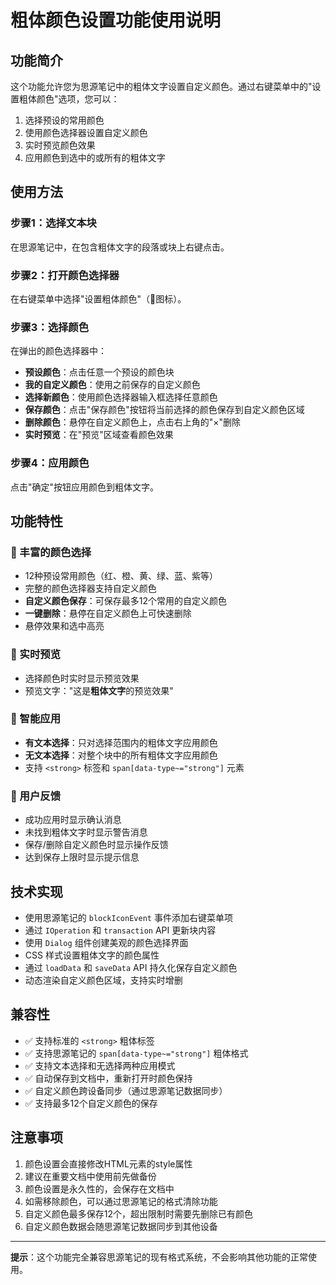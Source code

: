 # 粗体颜色设置功能使用说明

## 功能简介

这个功能允许您为思源笔记中的粗体文字设置自定义颜色。通过右键菜单中的"设置粗体颜色"选项，您可以：

1. 选择预设的常用颜色
2. 使用颜色选择器设置自定义颜色
3. 实时预览颜色效果
4. 应用颜色到选中的或所有的粗体文字

## 使用方法

### 步骤1：选择文本块
在思源笔记中，在包含粗体文字的段落或块上右键点击。

### 步骤2：打开颜色选择器
在右键菜单中选择"设置粗体颜色"（🎨图标）。

### 步骤3：选择颜色
在弹出的颜色选择器中：
- **预设颜色**：点击任意一个预设的颜色块
- **我的自定义颜色**：使用之前保存的自定义颜色
- **选择新颜色**：使用颜色选择器输入框选择任意颜色
- **保存颜色**：点击"保存颜色"按钮将当前选择的颜色保存到自定义颜色区域
- **删除颜色**：悬停在自定义颜色上，点击右上角的"×"删除
- **实时预览**：在"预览"区域查看颜色效果

### 步骤4：应用颜色
点击"确定"按钮应用颜色到粗体文字。

## 功能特性

### 🎨 丰富的颜色选择
- 12种预设常用颜色（红、橙、黄、绿、蓝、紫等）
- 完整的颜色选择器支持自定义颜色
- **自定义颜色保存**：可保存最多12个常用的自定义颜色
- **一键删除**：悬停在自定义颜色上可快速删除
- 悬停效果和选中高亮

### 👀 实时预览
- 选择颜色时实时显示预览效果
- 预览文字："这是**粗体文字**的预览效果"

### 🎯 智能应用
- **有文本选择**：只对选择范围内的粗体文字应用颜色
- **无文本选择**：对整个块中的所有粗体文字应用颜色
- 支持 `<strong>` 标签和 `span[data-type~="strong"]` 元素

### 💬 用户反馈
- 成功应用时显示确认消息
- 未找到粗体文字时显示警告消息
- 保存/删除自定义颜色时显示操作反馈
- 达到保存上限时显示提示信息

## 技术实现

- 使用思源笔记的 `blockIconEvent` 事件添加右键菜单项
- 通过 `IOperation` 和 `transaction` API 更新块内容
- 使用 `Dialog` 组件创建美观的颜色选择界面
- CSS 样式设置粗体文字的颜色属性
- 通过 `loadData` 和 `saveData` API 持久化保存自定义颜色
- 动态渲染自定义颜色区域，支持实时增删

## 兼容性

- ✅ 支持标准的 `<strong>` 粗体标签
- ✅ 支持思源笔记的 `span[data-type~="strong"]` 粗体格式
- ✅ 支持文本选择和无选择两种应用模式
- ✅ 自动保存到文档中，重新打开时颜色保持
- ✅ 自定义颜色跨设备同步（通过思源笔记数据同步）
- ✅ 支持最多12个自定义颜色的保存

## 注意事项

1. 颜色设置会直接修改HTML元素的style属性
2. 建议在重要文档中使用前先做备份
3. 颜色设置是永久性的，会保存在文档中
4. 如需移除颜色，可以通过思源笔记的格式清除功能
5. 自定义颜色最多保存12个，超出限制时需要先删除已有颜色
6. 自定义颜色数据会随思源笔记数据同步到其他设备

---

**提示**：这个功能完全兼容思源笔记的现有格式系统，不会影响其他功能的正常使用。 